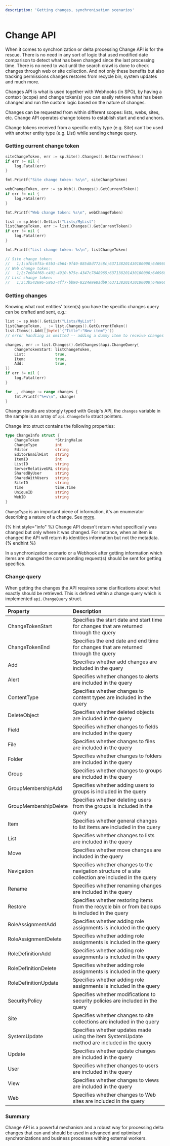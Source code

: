 ```yaml
---
description: 'Getting changes, synchronisation scenarios'
---
```


# Change API

When it comes to synchronization or delta processing Change API is for the rescue. There is no need in any sort of logic that used modified date comparison to detect what has been changed since the last processing time. There is no need to wait until the search crawl is done to check changes through web or site collection. And not only these benefits but also tracking permissions changes restores from recycle bin, system updates and much more.

Changes API is what is used together with Webhooks \(in SPO\), by having a context \(scope\) and change token\(s\) you can easily retrieve what has been changed and run the custom logic based on the nature of changes.

Changes can be requested from within different scopes: lists, webs, sites, etc. Change API operates change tokens to establish start and end anchors.

Change tokens received from a specific entity type \(e.g. Site\) can't be used with another entity type \(e.g. List\) while sending change query.

### Getting current change token

```go
siteChangeToken, err := sp.Site().Changes().GetCurrentToken()
if err != nil {
    log.Fatal(err)
}

fmt.Printf("Site change token: %s\n", siteChangeToken)

webChangeToken, err := sp.Web().Changes().GetCurrentToken()
if err != nil {
    log.Fatal(err)
}

fmt.Printf("Web change token: %s\n", webChangeToken)

list := sp.Web().GetList("Lists/MyList")
listChangeToken, err := list.Changes().GetCurrentToken()
if err != nil {
    log.Fatal(err)
}

fmt.Printf("List change token: %s\n", listChangeToken)

// Site change token:
//   1;1;afbc6f5a-65b3-4b64-9f40-885d8d772c8c;637138201430100000;64696075
// Web change token:
//   1;2;7e084f68-c401-4910-b75e-4347c7848965;637138201430100000;64696075
// List change token:
//   1;3;3b542696-5863-4ff7-bb90-8224e9e8adb9;637138201430100000;64696075
```

### Getting changes

Knowing what root entities' token\(s\) you have the specific changes query can be crafted and sent, e.g.:

```go
list := sp.Web().GetList("Lists/MyList")
listChangeToken, _ := list.Changes().GetCurrentToken()
list.Items().Add([]byte(`{"Title":"New item"}`))
// error handling is omitted -- adding a dummy item to receive changes result

changes, err := list.Changes().GetChanges(&api.ChangeQuery{
    ChangeTokenStart: listChangeToken,
    List:             true,
    Item:             true,
    Add:              true,
})
if err != nil {
    log.Fatal(err)
}

for _, change := range changes {
    fmt.Printf("%+v\n", change)
}
```

Change results are strongly typed with Gosip's API, the `changes` variable in the sample is an array of `api.ChangeInfo` struct pointers.

Change into struct contains the following properties:

```go
type ChangeInfo struct {
    ChangeToken       *StringValue
    ChangeType        int
    Editor            string
    EditorEmailHint   string
    ItemID            int
    ListID            string
    ServerRelativeURL string
    SharedByUser      string
    SharedWithUsers   string
    SiteID            string
    Time              time.Time
    UniqueID          string
    WebID             string
}
```

`ChangeType` is an important piece of information, it's an enumerator describing a nature of a change. See [more](https://docs.microsoft.com/en-us/previous-versions/office/sharepoint-csom/ee543793%28v%3Doffice.15%29).

{% hint style="info" %}
Change API doesn't return what specifically was changed but only where it was changed. For instance, when an item is changed the API will return its identities information but not the metadata.
{% endhint %}

In a synchronization scenario or a Webhook after getting information which items are changed the corresponding request\(s\) should be sent for getting specifics.

### Change query

When getting the changes the API requires some clarifications about what exactly should be retrieved. This is defined within a change query which is implemented `api.ChangeQuery` struct.

| Property | Description |
| :--- | :--- |
| ChangeTokenStart | Specifies the start date and start time for changes that are returned through the query |
| ChangeTokenEnd | Specifies the end date and end time for changes that are returned through the query |
| Add | Specifies whether add changes are included in the query |
| Alert | Specifies whether changes to alerts are included in the query |
| ContentType | Specifies whether changes to content types are included in the query |
| DeleteObject | Specifies whether deleted objects are included in the query |
| Field | Specifies whether changes to fields are included in the query |
| File | Specifies whether changes to files are included in the query |
| Folder | Specifies whether changes to folders are included in the query |
| Group | Specifies whether changes to groups are included in the query |
| GroupMembershipAdd | Specifies whether adding users to groups is included in the query |
| GroupMembershipDelete | Specifies whether deleting users from the groups is included in the query |
| Item | Specifies whether general changes to list items are included in the query |
| List | Specifies whether changes to lists are included in the query |
| Move | Specifies whether move changes are included in the query |
| Navigation | Specifies whether changes to the navigation structure of a site collection are included in the query |
| Rename | Specifies whether renaming changes are included in the query |
| Restore | Specifies whether restoring items from the recycle bin or from backups is included in the query |
| RoleAssignmentAdd | Specifies whether adding role assignments is included in the query |
| RoleAssignmentDelete | Specifies whether adding role assignments is included in the query |
| RoleDefinitionAdd | Specifies whether adding role assignments is included in the query |
| RoleDefinitionDelete | Specifies whether adding role assignments is included in the query |
| RoleDefinitionUpdate | Specifies whether adding role assignments is included in the query |
| SecurityPolicy | Specifies whether modifications to security policies are included in the query |
| Site | Specifies whether changes to site collections are included in the query |
| SystemUpdate | Specifies whether updates made using the item SystemUpdate method are included in the query |
| Update | Specifies whether update changes are included in the query |
| User | Specifies whether changes to users are included in the query |
| View | Specifies whether changes to views are included in the query |
| Web | Specifies whether changes to Web sites are included in the query |

### Summary

Change API is a powerful mechanism and a robust way for processing delta changes that can and should be used in advanced and optimised synchronizations and business processes withing external workers.

